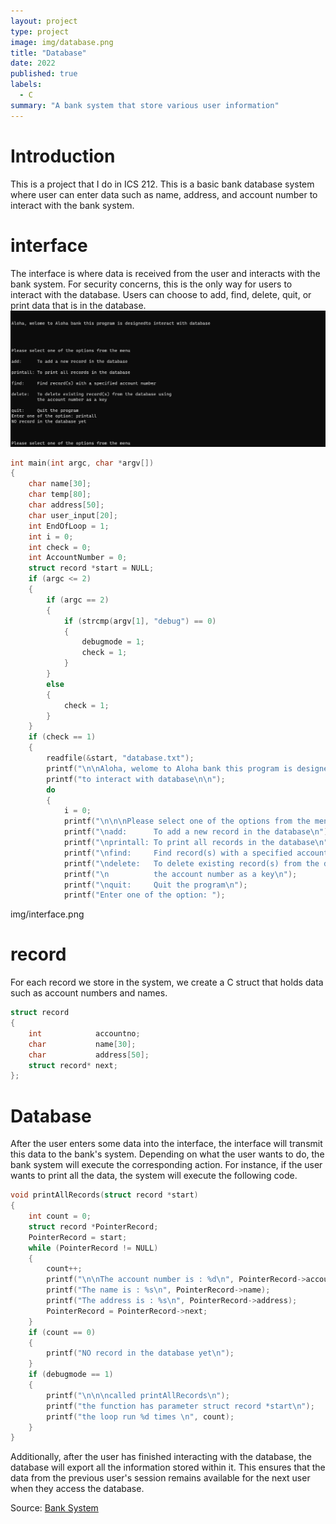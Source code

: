 ```yaml
---
layout: project
type: project
image: img/database.png
title: "Database"
date: 2022
published: true
labels:
  - C
summary: "A bank system that store various user information"
---
```

# Introduction
This is a project that I do in ICS 212. This is a basic bank database system where user can enter data such as name, address, and account number to interact with the bank system. 

# interface
The interface is where data is received from the user and interacts with the bank system. For security concerns, this is the only way for users to interact with the database. Users can choose to add, find, delete, quit, or print data that is in the database. 
<img class="img-fluid" src="../img/interface.png">
```c
int main(int argc, char *argv[])
{
    char name[30];
    char temp[80];
    char address[50];
    char user_input[20];
    int EndOfLoop = 1;
    int i = 0;
    int check = 0;
    int AccountNumber = 0;
    struct record *start = NULL;
    if (argc <= 2)
    {
        if (argc == 2)
        {
            if (strcmp(argv[1], "debug") == 0)
            {
                debugmode = 1;
                check = 1;
            }
        }
        else
        {
            check = 1;
        }
    }
    if (check == 1)
    {
        readfile(&start, "database.txt");
        printf("\n\nAloha, welome to Aloha bank this program is designed");
        printf("to interact with database\n\n");
        do
        {
            i = 0;
            printf("\n\n\nPlease select one of the options from the menu\n");
            printf("\nadd:      To add a new record in the database\n");
            printf("\nprintall: To print all records in the database\n");
            printf("\nfind:     Find record(s) with a specified account number\n");
            printf("\ndelete:   To delete existing record(s) from the database using");
            printf("\n          the account number as a key\n");
            printf("\nquit:     Quit the program\n");
            printf("Enter one of the option: ");
```

img/interface.png
# record

For each record we store in the system, we create a C struct that holds data such as account numbers and names.

```c
struct record
{
    int            accountno;
    char           name[30];
    char           address[50];
    struct record* next;
};
```

# Database


After the user enters some data into the interface, the interface will transmit this data to the bank's system. Depending on what the user wants to do, the bank system will execute the corresponding action. For instance, if the user wants to print all the data, the system will execute the following code.

```c
void printAllRecords(struct record *start)
{
    int count = 0;
    struct record *PointerRecord;
    PointerRecord = start;
    while (PointerRecord != NULL)
    {
        count++;
        printf("\n\nThe account number is : %d\n", PointerRecord->accountno);
        printf("The name is : %s\n", PointerRecord->name);
        printf("The address is : %s\n", PointerRecord->address);
        PointerRecord = PointerRecord->next;
    }
    if (count == 0)
    {
        printf("NO record in the database yet\n");
    }
    if (debugmode == 1)
    {
        printf("\n\n\ncalled printAllRecords\n");
        printf("the function has parameter struct record *start\n");
        printf("the loop run %d times \n", count);
    }
}

```

Additionally, after the user has finished interacting with the database, the database will export all the information stored within it. This ensures that the data from the previous user's session remains available for the next user when they access the database.

Source: <a href="https://github.com/shu4dev/BankDatabase"><i class="large github icon "></i>Bank System</a>
